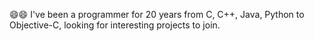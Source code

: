 😄😄
I've been a programmer for 20 years from C, C++, Java, Python to Objective-C, looking for interesting projects to join.
